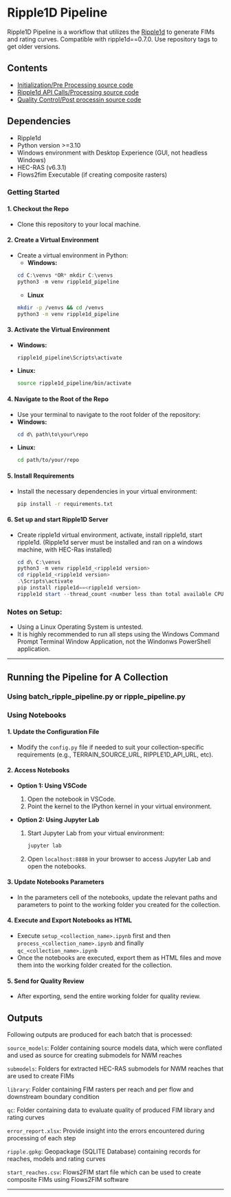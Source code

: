 # Ripple1D Pipeline
 
Ripple1D Pipeline is a workflow that utilizes the [Ripple1d](https://github.com/Dewberry/ripple1d) to generate FIMs and rating curves. 
Compatible with ripple1d==0.7.0. Use repository tags to get older versions.

## Contents
- [Initialization/Pre Processing source code](src/setup)
- [Ripple1d API Calls/Processing source code](src/process)
- [Quality Control/Post processin source code](src/qc)


## Dependencies
 - Ripple1d
 - Python version >=3.10 
 - Windows environment with Desktop Experience (GUI, not headless Windows)
 - HEC-RAS (v6.3.1)
 - Flows2fim Executable (if creating composite rasters)

### Getting Started

#### 1. **Checkout the Repo**
   - Clone this repository to your local machine.


#### 2. **Create a Virtual Environment**
   - Create a virtual environment in Python:
     - **Windows:**
     ```Powershell
     cd C:\venvs *OR* mkdir C:\venvs 
     python3 -m venv ripple1d_pipeline
     ```
     - **Linux**
     ```bash
     mkdir -p /venvs && cd /venvs
     python3 -m venv ripple1d_pipeline
     ```

#### 3. **Activate the Virtual Environment**
   - **Windows:**
     ```Powershell
     ripple1d_pipeline\Scripts\activate
     ```
   - **Linux:**
     ```bash
     source ripple1d_pipeline/bin/activate
     ```

#### 4. **Navigate to the Root of the Repo**
   - Use your terminal to navigate to the root folder of the repository:
   - **Windows:**
     ```Powershell
     cd d\ path\to\your\repo
     ```
   - **Linux:**
     ```bash
     cd path/to/your/repo
     ```

#### 5. **Install Requirements**
   - Install the necessary dependencies in your virtual environment:
     ```bash
     pip install -r requirements.txt
     ```

#### 6. **Set up and start Ripple1D Server** 
   - Create ripple1d virtual environment, activate, install ripple1d, start ripple1d. (Ripple1d server must be installed and ran on a windows machine, with HEC-Ras installed)
      ```Powershell
      cd d\ C:\venvs
      python3 -m venv ripple1d_<ripple1d version>
      cd ripple1d_<ripple1d version>
      .\Scripts\activate
      pip install ripple1d==<ripple1d version>
      ripple1d start --thread_count <number less than total available CPUs>
      ```

### Notes on Setup:
- Using a Linux Operating System is untested.
- It is highly recommended to run all steps using the Windows Command Prompt Terminal Window Application, not the Windonws PowerShell application.

---

## **Running the Pipeline for A Collection**

### **Using batch_ripple_pipeline.py or ripple_pipeline.py**

### **Using Notebooks**

#### 1. **Update the Configuration File**
   - Modify the `config.py` file if needed to suit your collection-specific requirements (e.g., TERRAIN_SOURCE_URL, RIPPLE1D_API_URL, etc).

#### 2. **Access Notebooks**
   - **Option 1: Using VSCode**
     1. Open the notebook in VSCode.
     2. Point the kernel to the IPython kernel in your virtual environment.

   - **Option 2: Using Jupyter Lab**
     1. Start Jupyter Lab from your virtual environment:
        ```bash
        jupyter lab
        ```
     2. Open `localhost:8888` in your browser to access Jupyter Lab and open the notebooks.

#### 3. **Update Notebooks Parameters**
   - In the parameters cell of the notebooks, update the relevant paths and parameters to point to the working folder you created for the collection.

#### 4. **Execute and Export Notebooks as HTML**
   - Execute `setup_<collection_name>.ipynb` first and then `process_<collection_name>.ipynb` and finally `qc_<collection_name>.ipynb`
   - Once the notebooks are executed, export them as HTML files and move them into the working folder created for the collection.

#### 5. **Send for Quality Review**
   - After exporting, send the entire working folder for quality review.

## Outputs
Following outputs are produced for each batch that is processed:

`source_models`: Folder containing source models data, which were conflated and used as source for creating submodels for NWM reaches

`submodels`: Folders for extracted HEC-RAS submodels for NWM reaches that are used to create FIMs

`library`: Folder containing FIM rasters per reach and per flow and downstream boundary condition

`qc`: Folder containing data to evaluate quality of produced FIM library and rating curves

`error_report.xlsx`: Provide insight into the errors encountered during processing of each step

`ripple.gpkg`: Geopackage (SQLITE Database) containing records for reaches, models and rating curves

`start_reaches.csv`: Flows2FIM start file which can be used to create composite FIMs using Flows2FIM software

---